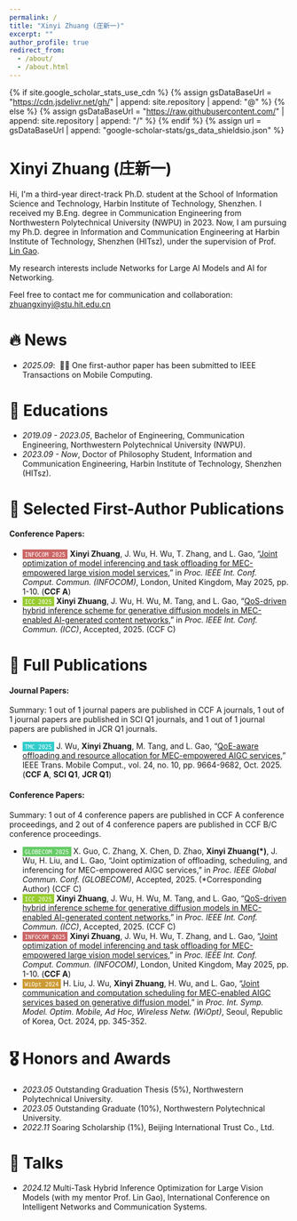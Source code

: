 ```yaml
---
permalink: /
title: "Xinyi Zhuang (庄新一)"
excerpt: ""
author_profile: true
redirect_from: 
  - /about/
  - /about.html
---
```


{% if site.google_scholar_stats_use_cdn %}
{% assign gsDataBaseUrl = "https://cdn.jsdelivr.net/gh/" | append: site.repository | append: "@" %}
{% else %}
{% assign gsDataBaseUrl = "https://raw.githubusercontent.com/" | append: site.repository | append: "/" %}
{% endif %}
{% assign url = gsDataBaseUrl | append: "google-scholar-stats/gs_data_shieldsio.json" %}

<span class='anchor' id='about-me'></span>

# Xinyi Zhuang (庄新一)
Hi, I'm a third-year direct-track Ph.D. student at the School of Information Science and Technology, Harbin Institute of Technology, Shenzhen.
I received my B.Eng. degree in Communication Engineering from Northwestern Polytechnical University (NWPU) in 2023.
Now, I am pursuing my Ph.D. degree in Information and Communication Engineering at Harbin Institute of Technology, Shenzhen (HITsz), under the supervision of Prof. [Lin Gao](https://scholar.google.com/citations?user=41wcJi4AAAAJ&hl=en).

My research interests include Networks for Large AI Models and AI for Networking.

Feel free to contact me for communication and collaboration: <u>zhuangxinyi@stu.hit.edu.cn</u>

# 🔥 News
- *2025.09*: &nbsp;🎉🎉 One first-author paper has been submitted to IEEE Transactions on Mobile Computing.


# 📖 Educations
- *2019.09 - 2023.05*, Bachelor of Engineering, Communication Engineering, Northwestern Polytechnical University (NWPU).
- *2023.09 - Now*, Doctor of Philosophy Student, Information and Communication Engineering, Harbin Institute of Technology, Shenzhen (HITsz).


# 📝 Selected First-Author Publications
#### Conference Papers:
- <span style="background-color: #cc6666; color: white; padding: 1px 4px; font-size: 12px;">``INFOCOM 2025``</span> **Xinyi Zhuang**, J. Wu, H. Wu, T. Zhang, and L. Gao, “[Joint optimization of model inferencing and task offloading for MEC-empowered large vision model services](https://ieeexplore.ieee.org/document/11044689),” in *Proc. IEEE Int. Conf. Comput. Commun. (INFOCOM)*, London, United Kingdom, May 2025, pp. 1-10. (**CCF A**)
- <span style="background-color: #99cc33; color: white; padding: 1px 4px; font-size: 12px;">``ICC 2025``</span> **Xinyi Zhuang**, J. Wu, H. Wu, M. Tang, and L. Gao, “[QoS-driven hybrid inference scheme for generative diffusion models in MEC-enabled AI-generated content networks](https://iimxinyi.github.io/Papers/ICC2025.pdf),” in *Proc. IEEE Int. Conf. Commun. (ICC)*, Accepted, 2025. (CCF C)


# 📄 Full Publications
#### Journal Papers:
Summary: 1 out of 1 journal papers are published in CCF A journals, 1 out of 1 journal papers are published in SCI Q1 journals, and 1 out of 1 journal papers are published in JCR Q1 journals.
- <span style="background-color: #33cccc; color: white; padding: 1px 4px; font-size: 12px;">``TMC 2025``</span> J. Wu, **Xinyi Zhuang**, M. Tang, and L. Gao, “[QoE-aware offloading and resource allocation for MEC-empowered AIGC services](https://ieeexplore.ieee.org/document/10972066),” IEEE Trans. Mobile Comput., vol. 24, no. 10, pp. 9664-9682, Oct. 2025. (**CCF A**, **SCI Q1**, **JCR Q1**)

#### Conference Papers:
Summary: 1 out of 4 conference papers are published in CCF A conference proceedings, and 2 out of 4 conference papers are published in CCF B/C conference proceedings.
- <span style="background-color: #66cb66; color: white; padding: 1px 4px; font-size: 12px;">``GLOBECOM 2025``</span> X. Guo, C. Zhang, X. Chen, D. Zhao, **Xinyi Zhuang(\*)**, J. Wu, H. Liu, and L. Gao, “Joint optimization of offloading, scheduling, and inferencing for MEC-empowered AIGC services,” in *Proc. IEEE Global Commun. Conf. (GLOBECOM)*, Accepted, 2025. (\*Corresponding Author) (CCF C)
- <span style="background-color: #99cc33; color: white; padding: 1px 4px; font-size: 12px;">``ICC 2025``</span> **Xinyi Zhuang**, J. Wu, H. Wu, M. Tang, and L. Gao, “[QoS-driven hybrid inference scheme for generative diffusion models in MEC-enabled AI-generated content networks](https://iimxinyi.github.io/Papers/ICC2025.pdf),” in *Proc. IEEE Int. Conf. Commun. (ICC)*, Accepted, 2025. (CCF C)
- <span style="background-color: #cc6666; color: white; padding: 1px 4px; font-size: 12px;">``INFOCOM 2025``</span> **Xinyi Zhuang**, J. Wu, H. Wu, T. Zhang, and L. Gao, “[Joint optimization of model inferencing and task offloading for MEC-empowered large vision model services](https://ieeexplore.ieee.org/document/11044689),” in *Proc. IEEE Int. Conf. Comput. Commun. (INFOCOM)*, London, United Kingdom, May 2025, pp. 1-10. (**CCF A**)
- <span style="background-color: #cc9933; color: white; padding: 1px 4px; font-size: 12px;">``WiOpt 2024``</span> H. Liu, J. Wu, **Xinyi Zhuang**, H. Wu, and L. Gao, “[Joint communication and computation scheduling for MEC-enabled AIGC services based on generative diffusion model](https://ieeexplore.ieee.org/document/10778362),” in *Proc. Int. Symp. Model. Optim. Mobile, Ad Hoc, Wireless Netw. (WiOpt)*, Seoul, Republic of Korea, Oct. 2024, pp. 345-352.


# 🎖 Honors and Awards
- *2023.05* Outstanding Graduation Thesis (5%), Northwestern Polytechnical University.
- *2023.05* Outstanding Graduate (10%), Northwestern Polytechnical University.
- *2022.11* Soaring Scholarship (1%), Beijing International Trust Co., Ltd.


# 💬 Talks
- *2024.12* Multi-Task Hybrid Inference Optimization for Large Vision Models (with my mentor Prof. Lin Gao), International Conference on Intelligent Networks and Communication Systems.

